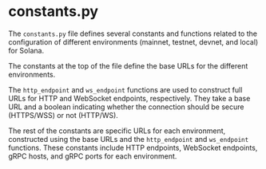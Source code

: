 # constants.py

The `constants.py` file defines several constants and functions related to the configuration of different environments (mainnet, testnet, devnet, and local) for Solana.

The constants at the top of the file define the base URLs for the different environments.

The `http_endpoint` and `ws_endpoint` functions are used to construct full URLs for HTTP and WebSocket endpoints, respectively. They take a base URL and a boolean indicating whether the connection should be secure (HTTPS/WSS) or not (HTTP/WS).

The rest of the constants are specific URLs for each environment, constructed using the base URLs and the `http_endpoint` and `ws_endpoint` functions. These constants include HTTP endpoints, WebSocket endpoints, gRPC hosts, and gRPC ports for each environment.

